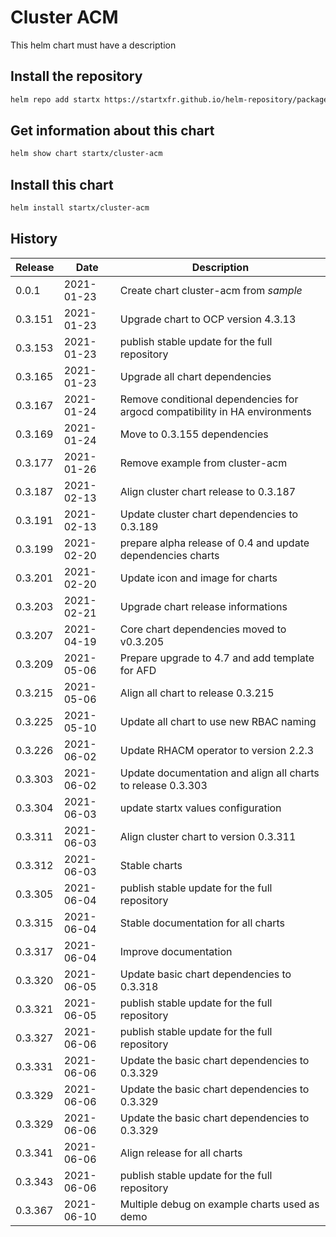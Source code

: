# Cluster ACM

This helm chart must have a description

## Install the repository

```bash
helm repo add startx https://startxfr.github.io/helm-repository/packages/
```

## Get information about this chart

```bash
helm show chart startx/cluster-acm
```

## Install this chart

```bash
helm install startx/cluster-acm
```

## History

| Release | Date       | Description                                                                 |
| ------- | ---------- | --------------------------------------------------------------------------- |
| 0.0.1   | 2021-01-23 | Create chart cluster-acm from _sample_                                      |
| 0.3.151 | 2021-01-23 | Upgrade chart to OCP version 4.3.13                                         |
| 0.3.153 | 2021-01-23 | publish stable update for the full repository                               |
| 0.3.165 | 2021-01-23 | Upgrade all chart dependencies                                              |
| 0.3.167 | 2021-01-24 | Remove conditional dependencies for argocd compatibility in HA environments |
| 0.3.169 | 2021-01-24 | Move to 0.3.155 dependencies                                                |
| 0.3.177 | 2021-01-26 | Remove example from cluster-acm                                             |
| 0.3.187 | 2021-02-13 | Align cluster chart release to 0.3.187                                      |
| 0.3.191 | 2021-02-13 | Update cluster chart dependencies to 0.3.189                                |
| 0.3.199 | 2021-02-20 | prepare alpha release of 0.4 and update dependencies charts                 |
| 0.3.201 | 2021-02-20 | Update icon and image for charts                                            |
| 0.3.203 | 2021-02-21 | Upgrade chart release informations                                          |
| 0.3.207 | 2021-04-19 | Core chart dependencies moved to v0.3.205                                   |
| 0.3.209 | 2021-05-06 | Prepare upgrade to 4.7 and add template for AFD                             |
| 0.3.215 | 2021-05-06 | Align all chart to release 0.3.215                                          |
| 0.3.225 | 2021-05-10 | Update all chart to use new RBAC naming                                     |
| 0.3.226 | 2021-06-02 | Update RHACM operator to version 2.2.3                                      |
| 0.3.303 | 2021-06-02 | Update documentation and align all charts to release 0.3.303                |
| 0.3.304 | 2021-06-03 | update startx values configuration                                          |
| 0.3.311 | 2021-06-03 | Align cluster chart to version 0.3.311                                      |
| 0.3.312 | 2021-06-03 | Stable charts                                                               |
| 0.3.305 | 2021-06-04 | publish stable update for the full repository
| 0.3.315 | 2021-06-04 | Stable documentation for all charts
| 0.3.317 | 2021-06-04 | Improve documentation
| 0.3.320 | 2021-06-05 | Update basic chart dependencies to 0.3.318
| 0.3.321 | 2021-06-05 | publish stable update for the full repository
| 0.3.327 | 2021-06-06 | publish stable update for the full repository
| 0.3.331 | 2021-06-06 | Update the basic chart dependencies to 0.3.329
| 0.3.329 | 2021-06-06 | Update the basic chart dependencies to 0.3.329
| 0.3.329 | 2021-06-06 | Update the basic chart dependencies to 0.3.329
| 0.3.341 | 2021-06-06 | Align release for all charts
| 0.3.343 | 2021-06-06 | publish stable update for the full repository
| 0.3.367 | 2021-06-10 | Multiple debug on example charts used as demo
